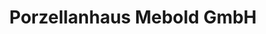 ---
title: "Porzellanhaus Mebold GmbH"
url: /balingen/porzellanhaus-mebold-gmbh/
shop: Haushaltsartikel
---